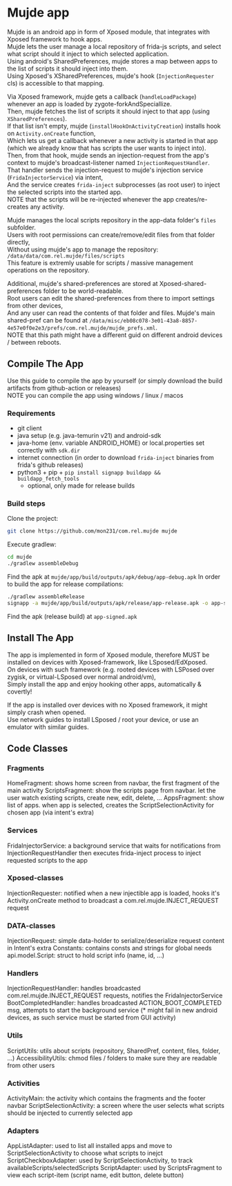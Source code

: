 # Mujde app
Mujde is an android app in form of Xposed module, that integrates with Xposed framework to hook apps. <br />
Mujde lets the user manage a local repository of frida-js scripts, and select what script should it inject to which selected application. <br />
Using android's SharedPreferences, mujde stores a map between apps to the list of scripts it should inject into them. <br />
Using Xposed's XSharedPreferences, mujde's hook (`InjectionRequester` cls) is accessible to that mapping.

Via Xposed framework, mujde gets a callback (`handleLoadPackage`) whenever an app is loaded by zygote-forkAndSpeciallize. <br />
Then, mujde fetches the list of scripts it should inject to that app (using `XSharedPreferences`). <br />
If that list isn't empty, mujde (`installHookOnActivityCreation`) installs hook on `Activity.onCreate` function, <br />
Which lets us get a callback whenever a new activity is started in that app (which we already know that has scripts the user wants to inject into). <br />
Then, from that hook, mujde sends an injection-request from the app's context to mujde's broadcast-listener named `InjectionRequestHandler`. <br />
That handler sends the injection-request to mujde's injection service (`FridaInjectorService`) via intent, <br />
And the service creates `frida-inject` subprocesses (as root user) to inject the selected scripts into the started app. <br />
NOTE that the scripts will be re-injected whenever the app creates/re-creates any activity.

Mujde manages the local scripts repository in the app-data folder's `files` subfolder. <br />
Users with root permissions can create/remove/edit files from that folder directly, <br />
Without using mujde's app to manage the repository: `/data/data/com.rel.mujde/files/scripts` <br />
This feature is extremly usable for scripts / massive management operations on the repository.

Additional, mujde's shared-preferences are stored at Xposed-shared-preferences folder to be world-readable. <br />
Root users can edit the shared-preferences from there to import settings from other devices, <br />
And any user can read the contents of that folder and files. Mujde's main shared-pref can be found at `/data/misc/eb08c078-3e01-43a8-8857-4e57e0f0e2e3/prefs/com.rel.mujde/mujde_prefs.xml`. <br />
NOTE that this path might have a different guid on different android devices / between reboots.

## Compile The App
Use this guide to compile the app by yourself (or simply download the build artifacts from github-action or releases) <br />
NOTE you can compile the app using windows / linux / macos

### Requirements
- git client
- java setup (e.g. java-temurin v21) and android-sdk
- java-home (env. variable ANDROID_HOME) or local.properties set correctly with `sdk.dir`
- internet connection (in order to download `frida-inject` binaries from frida's github releases)
- python3 + pip + `pip install signapp buildapp && buildapp_fetch_tools`
    * optional, only made for release builds

### Build steps
Clone the project:
```bash
git clone https://github.com/mon231/com.rel.mujde mujde
```

Execute gradlew:
```bash
cd mujde
./gradlew assembleDebug
```

Find the apk at `mujde/app/build/outputs/apk/debug/app-debug.apk`
In order to build the app for release compilations:
```bash
./gradlew assembleRelease
signapp -a mujde/app/build/outputs/apk/release/app-release.apk -o app-signed.apk
```

Find the apk (release build) at `app-signed.apk`

## Install The App
The app is implemented in form of Xposed module, therefore MUST be installed on devices with Xposed-framework, like LSposed/EdXposed. <br />
On devices with such framework (e.g. rooted devices with LSPosed over zygisk, or virtual-LSposed over normal android/vm), <br />
Simply install the app and enjoy hooking other apps, automatically & covertly! <br />

If the app is installed over devices with no Xposed framework, it might simply crash when opened. <br />
Use network guides to install LSposed / root your device, or use an emulator with similar guides.

## Code Classes

### Fragments
HomeFragment: shows home screen from navbar, the first fragment of the main activity
ScriptsFragment: show the scripts page from navbar. let the user watch existing scripts, create new, edit, delete, ...
AppsFragment: show list of apps. when app is selected, creates the ScriptSelectionActivity for chosen app (via intent's extra)

### Services
FridaInjectorService: a background service that waits for notifications from InjectionRequestHandler then executes frida-inject process to inject requested scripts to the app

### Xposed-classes
InjectionRequester: notified when a new injectible app is loaded, hooks it's Activity.onCreate method to broadcast a com.rel.mujde.INJECT_REQUEST request

### DATA-classes
InjectionRequest: simple data-holder to serialize/deserialize request content in Intent's extra
Constants: contains consts and strings for global needs
api.model.Script: struct to hold script info (name, id, ...)

### Handlers
InjectionRequestHandler: handles broadcasted com.rel.mujde.INJECT_REQUEST requests, notifies the FridaInjectorService
BootCompletedHandler: handles broadcasted ACTION_BOOT_COMPLETED msg, attempts to start the background service (* might fail in new android devices, as such service must be started from GUI activity)

### Utils
ScriptUtils: utils about scripts (repository, SharedPref, content, files, folder, ...)
AccessibilityUtils: chmod files / folders to make sure they are readable from other users

### Activities
ActivityMain: the activity which contains the fragments and the footer navbar
ScriptSelectionActivity: a screen where the user selects what scripts should be injected to currently selected app

### Adapters
AppListAdapter: used to list all installed apps and move to ScriptSelectionActivity to choose what scripts to inejct
ScriptCheckboxAdapter: used by ScriptSelectionActivity, to track availableScripts/selectedScripts
ScriptAdapter: used by ScriptsFragment to view each script-item (script name, edit button, delete button)
